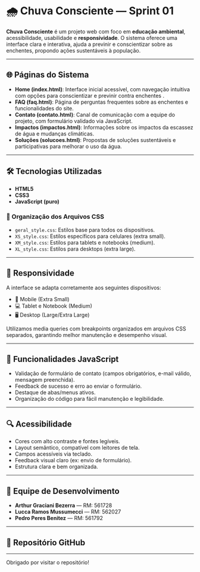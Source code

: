 # 🌧️ Chuva Consciente — Sprint 01

**Chuva Consciente** é um projeto web com foco em **educação ambiental**, acessibilidade, usabilidade e **responsividade**. O sistema oferece uma interface clara e interativa, ajuda a previnir e conscientizar sobre as enchentes, propondo ações sustentáveis à população.

---

## 🌐 Páginas do Sistema

- **Home (index.html)**: Interface inicial acessível, com navegação intuitiva com opções para conscientizar e previnir contra enchentes   .
- **FAQ (faq.html)**: Página de perguntas frequentes sobre as enchentes e funcionalidades do site.
- **Contato (contato.html)**: Canal de comunicação com a equipe do projeto, com formulário validado via JavaScript.
- **Impactos (impactos.html)**: Informações sobre os impactos da escassez de água e mudanças climáticas.
- **Soluções (solucoes.html)**: Propostas de soluções sustentáveis e participativas para melhorar o uso da água.

---

## 🛠 Tecnologias Utilizadas

- **HTML5**
- **CSS3**
- **JavaScript (puro)**

### 📁 Organização dos Arquivos CSS

- `geral_style.css`: Estilos base para todos os dispositivos.
- `XS_style.css`: Estilos específicos para celulares (extra small).
- `XM_style.css`: Estilos para tablets e notebooks (medium).
- `XL_style.css`: Estilos para desktops (extra large).

---

## 📱 Responsividade

A interface se adapta corretamente aos seguintes dispositivos:

- 📱 Mobile (Extra Small)
- 💻 Tablet e Notebook (Medium)
- 🖥️ Desktop (Large/Extra Large)

Utilizamos media queries com breakpoints organizados em arquivos CSS separados, garantindo melhor manutenção e desempenho visual.

---

## 🧩 Funcionalidades JavaScript

- Validação de formulário de contato (campos obrigatórios, e-mail válido, mensagem preenchida).
- Feedback de sucesso e erro ao enviar o formulário.
- Destaque de abas/menus ativos.
- Organização do código para fácil manutenção e legibilidade.

---

## 🔍 Acessibilidade

- Cores com alto contraste e fontes legíveis.
- Layout semântico, compatível com leitores de tela.
- Campos acessíveis via teclado.
- Feedback visual claro (ex: envio de formulário).
- Estrutura clara e bem organizada.

---

## 👥 Equipe de Desenvolvimento

- **Arthur Graciani Bezerra** — RM: 561728  
- **Lucca Ramos Mussumecci** — RM: 562027  
- **Pedro Peres Benitez** — RM: 561792  

---

## 🔗 Repositório GitHub


---

Obrigado por visitar o repositório!  

